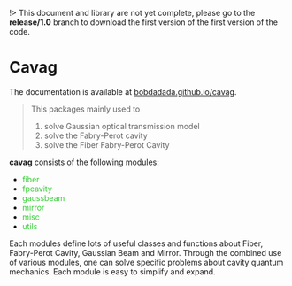 !> This document and library are not yet complete, please go to the __release/1.0__ branch to download the first version of the first version of the code.

# Cavag

The documentation is available at [bobdadada.github.io/cavag](https://bobdadada.github.io/cavag).

> This packages mainly used to
>
> 1. solve Gaussian optical transmission model
> 2. solve the Fabry-Perot cavity
> 3. solve the Fiber Fabry-Perot Cavity
>

**cavag** consists of the following modules:

- <font color="limegreen">fiber</font>
- <font color="limegreen">fpcavity</font>
- <font color="limegreen">gaussbeam</font>
- <font color="limegreen">mirror</font>
- <font color="limegreen">misc</font>
- <font color="limegreen">utils</font>

Each modules define lots of useful classes and functions about Fiber, Fabry-Perot Cavity, Gaussian Beam and Mirror. Through the combined use of various modules, one can solve specific problems about cavity quantum mechanics. Each module is easy to simplify and expand.

